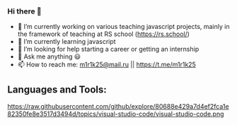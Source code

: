 ### Hi there 👋

- 🔭 I’m currently working on various teaching javascript projects, mainly in the framework of teaching at RS school (https://rs.school/)
- 🌱 I’m currently learning javascript
- 🤔 I’m looking for help starting a career or getting an internship
- 💬 Ask me anything 😃
- 📫 How to reach me: m1r1k25@mail.ru || https://t.me/m1r1k25

## Languages and Tools:
https://raw.githubusercontent.com/github/explore/80688e429a7d4ef2fca1e82350fe8e3517d3494d/topics/visual-studio-code/visual-studio-code.png


<!--
**m1r1k25/m1r1k25** is a ✨ _special_ ✨ repository because its `README.md` (this file) appears on your GitHub profile.

Here are some ideas to get you started:

- 🔭 I am currently working on various teaching javascript projects, mainly in the framework of teaching at RS school
- 🌱 I’m currently learning ...
- 👯 I’m looking to collaborate on ...
- 🤔 I’m looking for help with ...
- 💬 Ask me about ...
- 📫 How to reach me: ...
- 😄 Pronouns: ...
- ⚡ Fun fact: ...
-->
